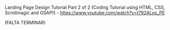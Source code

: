 Landing Page Design Tutorial Part 2 of 2 (Coding Tutorial using HTML, CSS, Scrollmagic and GSAP)) - https://www.youtube.com/watch?v=t792ALyp_PE


(FALTA TERMINAR)